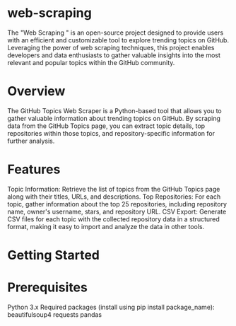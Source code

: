# web-scraping
The "Web Scraping " is an open-source project designed to provide users with an efficient and customizable tool to explore trending topics on GitHub. Leveraging the power of web scraping techniques, this project enables developers and data enthusiasts to gather valuable insights into the most relevant and popular topics within the GitHub community.
# Overview
The GitHub Topics Web Scraper is a Python-based tool that allows you to gather valuable information about trending topics on GitHub. By scraping data from the GitHub Topics page, you can extract topic details, top repositories within those topics, and repository-specific information for further analysis.

# Features
Topic Information: Retrieve the list of topics from the GitHub Topics page along with their titles, URLs, and descriptions.
Top Repositories: For each topic, gather information about the top 25 repositories, including repository name, owner's username, stars, and repository URL.
CSV Export: Generate CSV files for each topic with the collected repository data in a structured format, making it easy to import and analyze the data in other tools.

# Getting Started
# Prerequisites
Python 3.x
Required packages (install using pip install package_name):
beautifulsoup4
requests
pandas
